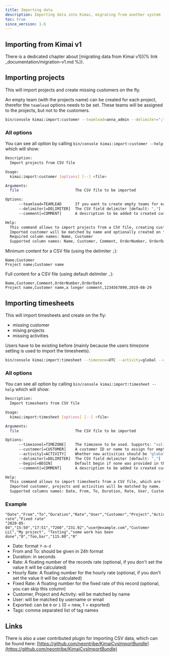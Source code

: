 ```yaml
---
title: Importing data
description: Importing data into Kimai, migrating from another system
toc: true
since_version: 1.6
---
```


## Importing from Kimai v1

There is a dedicated chapter about [migrating data from Kimai v1]({% link _documentation/migration-v1.md %}).

## Importing projects

This will import projects and create missing customers on the fly.

An empty team (with the projects name) can be created for each project, therefor the `teamlead` options needs to be set.
These teams will be assigned to the projects, but not to the customers. 

```bash
bin/console kimai:import:customer --teamlead=anna_admin --delimiter=";" --comment="" ~/Downloads/import-customers.csv
```

### All options

You can see all option by calling `bin/console kimai:import:customer --help` which will show:

```bash
Description:
  Import projects from CSV file

Usage:
  kimai:import:customer [options] [--] <file>

Arguments:
  file                         The CSV file to be imported

Options:
      --teamlead=TEAMLEAD      If you want to create empty teams for each project, give the username of the teamlead to be assigned
      --delimiter[=DELIMITER]  The CSV field delimiter [default: ","]
      --comment[=COMMENT]      A description to be added to created customers and projects. %s will be replaced with the current datetime [default: "Imported at %s"]

Help:
  This command allows to import projects from a CSV file, creating customers (if not existing) and optional empty teams for each project.
  Imported customer will be matched by name and optionally created on the fly.
  Required column names: Name, Customer
  Supported column names: Name, Customer, Comment, OrderNumber, OrderDate
```

Minimum content for a CSV file (using the delimiter `;`):

```
Name;Customer
Project name;Customer name
```

Full content for a CSV file (using default delimiter `,`):

```
Name,Customer,Comment,OrderNumber,OrderDate
Project name,Customer name,a longer comment,1234567890,2019-08-29
```

## Importing timesheets

This will import timesheets and create on the fly:
- missing customer
- mising projects
- missing activities

Users have to be existing before (mainly because the users timezone setting is used to import the timesheets).

```bash
bin/console kimai:import:timesheet --timezone=UTC --activity=global --delimiter=";" --customer="Imported customer" ~/Downloads/import-timesheets.csv
```

### All options

You can see all option by calling `bin/console kimai:import:timesheet --help` which will show:

```bash
Description:
  Import timesheets from CSV file

Usage:
  kimai:import:timesheet [options] [--] <file>

Arguments:
  file                         The CSV file to be imported

Options:
      --timezone[=TIMEZONE]    The timezone to be used. Supports: "valid timezone names", the string "user" (using the configured users timezone) and the string "server" (PHP default timezone) [default: "user"]
      --customer[=CUSTOMER]    A customer ID or name to assign for empty entries. Defaults to creating a new customer which is used for all un-linked projects
      --activity[=ACTIVITY]    Whether new activities should be "global" or "project" specific. Allowed values are "global" and "project" [default: "project"]
      --delimiter[=DELIMITER]  The CSV field delimiter [default: ","]
      --begin[=BEGIN]          Default begin if none was provided in the format HH:MM [default: "00:00"]
      --comment[=COMMENT]      A description to be added to created customers, projects and activities. %s will be replaced with the current datetime [default: "Imported at %s"]

Help:
  This command allows to import timesheets from a CSV file, which are formatted like CSV exports.
  Imported customer, projects and activities will be matched by name.
  Supported columns names: Date, From, To, Duration, Rate, User, Customer, Project, Activity, Description, Exported, Tags, Hourly rate, Fixed rate
```

### Example

```csv
"Date","From","To","Duration","Rate","User","Customer","Project","Activity","Description","Exported","Tags","Hourly rate","Fixed rate"
"2020-05-04","15:50","17:51","7260","231.92","user@example.com","Customer LLC","My project", "Testing","some work has been done","0","foo,bar","115.00","0"
```

- Date: format `Y-m-d`
- From and To: should be given in 24h format
- Duration: in seconds
- Rate: A floating number of the records rate (optional, if you don't set the value it will be calculated)
- Hourly Rate: A floating number for the hourly rate (optional, if you don't set the value it will be calculated)
- Fixed Rate: A floating number for the fixed rate of this record (optional, you can skip this column)
- Customer, Project and Activity: will be matched by name
- User: will be matched by username or email
- Exported: can be `0` or `1` (0 = new, 1 = exported)
- Tags: comma separated list of tag names


## Links

There is also a user contributed plugin for importing CSV data, which can be found here:
[https://github.com/neontribe/KimaiCvsImportBundle](https://github.com/neontribe/KimaiCvsImportBundle)
